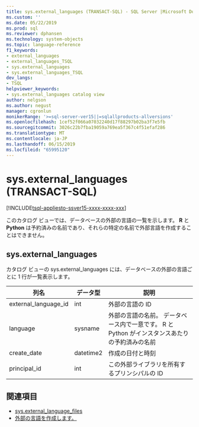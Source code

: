 ```yaml
---
title: sys.external_languages (TRANSACT-SQL) - SQL Server |Microsoft Docs
ms.custom: ''
ms.date: 05/22/2019
ms.prod: sql
ms.reviewer: dphansen
ms.technology: system-objects
ms.topic: language-reference
f1_keywords:
- external_languages
- external_languages_TSQL
- sys.external_languages
- sys.external_languages_TSQL
dev_langs:
- TSQL
helpviewer_keywords:
- sys.external_languages catalog view
author: nelgson
ms.author: negust
manager: cgronlun
monikerRange: '>=sql-server-ver15||=sqlallproducts-allversions'
ms.openlocfilehash: 1cef52f066a07032240d17f88297b02ba3f7e5fb
ms.sourcegitcommit: 3026c22b7fba19059a769ea5f367c4f51efaf286
ms.translationtype: MT
ms.contentlocale: ja-JP
ms.lasthandoff: 06/15/2019
ms.locfileid: "65995120"
---
```

# <a name="sysexternal_languages-transact-sql"></a>sys.external_languages (TRANSACT-SQL)
[!INCLUDE[tsql-appliesto-ssver15-xxxx-xxxx-xxx](../../includes/tsql-appliesto-ssver15-xxxx-xxxx-xxx.md)]

このカタログ ビューでは、データベースの外部の言語の一覧を示します。 **R** と **Python** は予約済みの名前であり、それらの特定の名前で外部言語を作成することはできません。

## <a name="sysexternal_languages"></a>sys.external_languages

カタログ ビューの sys.external_languages には、データベースの外部の言語ごとに 1 行が一覧表示します。

|列名 |データ型 | 説明|
|------|------|------|
|external_language_id |int | 外部の言語の ID|
|language |sysname |外部の言語の名前。 データベース内で一意です。 R と Python がインスタンスあたりの予約済みの名前|
|create_date |datetime2 |作成の日付と時刻|
|principal_id |int |この外部ライブラリを所有するプリンシパルの ID|

## <a name="see-also"></a>関連項目  

+ [sys.external_language_files](sys-external-language-files-transact-sql.md)  
+ [外部の言語を作成します。](../../t-sql/statements/create-external-language-transact-sql.md) 
